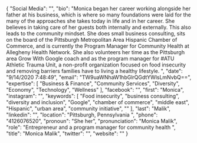{
  "Social Media": "",
  "bio": "Monica began her career working alongside her father at his business, which is where so many foundations were laid for the many of the approaches she takes today in life and in her career. She believes in taking care of her guests both internally and externally. This also leads to the community mindset. She does small business consulting, sits on the board of the Pittsburgh Metropolitan Area Hispanic Chamber of Commerce, and is currently the Program Manager for Community Health at Allegheny Health Network. She also volunteers her time as the Pittsburgh area Grow With Google coach and as the program manager for #ATU Athletic Trauma Unit, a non-profit organization focused on food insecurity and removing barriers families have to living a healthy lifestyle. ",
  "date": "9/14/2020 7:48:49",
  "email": "TW9uaWNhaW1hbGlrQGdtYWlsLmNvbQ==",
  "expertise": [
    "Business & Finance",
    "Community Services",
    "Diversity",
    "Economy",
    "Technology",
    "Wellness"
  ],
  "facebook": "",
  "first": "Monica",
  "instagram": "",
  "keywords": [
    "Food insecurity",
    "business consulting",
    "diversity and inclusion",
    "Google",
    "chamber of commerce",
    "middle east",
    "Hispanic",
    "urban area",
    "community initiative",
    ""
  ],
  "last": "Malik",
  "linkedin": "",
  "location": "Pittsburgh, Pennsylvania ",
  "phone": "4126076520",
  "pronoun": "She her",
  "pronunciation": "Monica Malik",
  "role": "Entrepreneur and a program manager for community health ",
  "title": "Monica Malik",
  "twitter": "",
  "website": ""
}